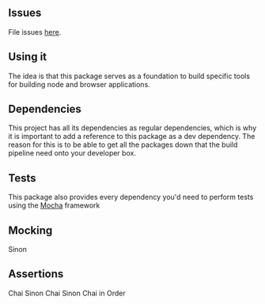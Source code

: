 ## Issues

File issues [here](https://github.com/woksin-org/TypeScript.Build/issues).

## Using it

The idea is that this package serves as a foundation to build specific tools for building node and browser applications.

## Dependencies

This project has all its dependencies as regular dependencies, which is why it is important to add a reference to
this package as a dev dependency. The reason for this is to be able to get all the packages down that the
build pipeline need onto your developer box.

## Tests

This package also provides every dependency you'd need to perform tests using the [Mocha](https://mochajs.org/) framework

## Mocking

Sinon

## Assertions

Chai
Sinon Chai
Sinon Chai in Order
